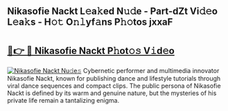 ## Nikasofie Nackt L𝚎a𝚔ed N𝚞𝚍e - Part-dZt Vi𝚍𝚎o L𝚎a𝚔s - H𝚘𝚝 O𝚗𝚕yf𝚊ns P𝚑𝚘tos jxxaF

# <h2><a href="http://kf1kx3.oniu.top/?m=Nikasofie+Nackt">🔗👉 🔴 Nikasofie Nackt P𝚑ot𝚘𝚜 V𝚒d𝚎o</a></h2>

[![Nikasofie Nackt Nu𝚍e𝚜](https://i.imgur.com/0qMVB7G.gif)](http://kf1kx3.oniu.top/?m=Nikasofie+Nackt)
Cybernetic performer and multimedia innovator Nikasofie Nackt, known for publishing dance and lifestyle tutorials through viral dance sequences and compact clips. The public persona of Nikasofie Nackt is defined by its warm and genuine nature, but the mysteries of his private life remain a tantalizing enigma.  
